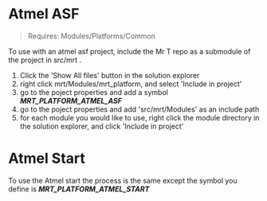# Atmel ASF
>Requires: Modules/Platforms/Common


To use with an atmel asf project, include the Mr T repo as a submodule of the project in src/mrt .

1. Click the 'Show All files' button in the solution explorer
2. right click mrt/Modules/mrt_platform, and select 'Include in project'
3. go to the poject properties and add a symbol ***MRT_PLATFORM_ATMEL_ASF***
4. go to the poject properties and add 'src/mrt/Modules' as an include path
5. for each module you would like to use, right click the module directory in the solution explorer, and click 'Include in project'



# Atmel Start
To use the Atmel start the process is the same except the symbol you define is ***MRT_PLATFORM_ATMEL_START***
